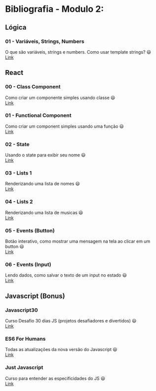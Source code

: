 # Bibliografia - Modulo 2:

## Lógica

### 01 - Variáveis, Strings, Numbers
O que são variáveis, strings e numbers. Como usar template strings? :smiley:  
[Link](https://codesandbox.io/s/aula-1-variaveis-rynk5)  

## React

### 00 - Class Component  
Como criar um componente simples usando classe :smiley:  
[Link](https://codesandbox.io/s/00-class-component-9wizm)

### 01 - Functional Component  
Como criar um component simples usando uma função :smiley:  
[Link](https://codesandbox.io/s/01-functional-component-eik0y)

### 02 - State  
Usando o state para exibir seu nome :smiley:  
[Link](https://codesandbox.io/s/02-usando-state-s62ce)

### 03 - Lists 1  
Renderizando uma lista de nomes :smiley:  
[Link](https://codesandbox.io/s/03-renderizando-listas-eyysd)

### 04 - Lists 2  
Renderizando uma lista de musicas :smiley:  
[Link](https://codesandbox.io/s/04-renderizando-listas-2-p0vk7)

### 05 - Events (Button)  
Botão interativo, como mostrar uma mensagem na tela ao clicar em um button :smiley:  
[Link](https://codesandbox.io/s/05-events-click-ezd59)

### 06 - Events (Input)  
Lendo dados, como salvar o texto de um input no estado :smiley:  
[Link](https://codesandbox.io/s/06-events-input-uh43l)

## Javascript (Bonus)

### Javascript30  
Curso Desafio 30 dias JS (projetos desafiadores e divertidos) :smiley:  
[Link](https://javascript30.com/)

### ES6 For Humans  
Todas as atualizações da nova versão do Javascript :smiley:  
[Link](https://github.com/alexmoreno/ES6-para-humanos)

### Just Javascript  
Curso para entender as especificidades do JS :smiley:  
[Link](https://justjavascript.com/)

